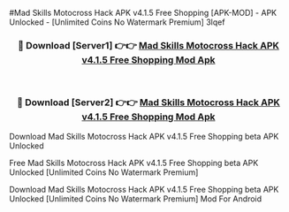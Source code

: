 #Mad Skills Motocross Hack APK v4.1.5 Free Shopping [APK-MOD] - APK Unlocked - [Unlimited Coins No Watermark Premium] 3lqef



<div align="center">

<h3>🔴 Download [Server1] 👉👉 <a href="https://momento.my/?title=Mad_Skills_Motocross_Hack_APK_v4.1.5_Free_Shopping">Mad Skills Motocross Hack APK v4.1.5 Free Shopping Mod Apk</a></h3><br>

<h3>🔴 Download [Server2] 👉👉 <a href="https://momento.my/?title=Mad_Skills_Motocross_Hack_APK_v4.1.5_Free_Shopping">Mad Skills Motocross Hack APK v4.1.5 Free Shopping Mod Apk</a></h3>
</div>



Download Mad Skills Motocross Hack APK v4.1.5 Free Shopping beta APK Unlocked

Free Mad Skills Motocross Hack APK v4.1.5 Free Shopping beta APK Unlocked [Unlimited Coins No Watermark Premium]

Download Mad Skills Motocross Hack APK v4.1.5 Free Shopping beta APK Unlocked [Unlimited Coins No Watermark Premium] Mod For Android
